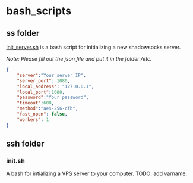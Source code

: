 # bash_scripts
## ss folder
[init_server.sh](https://github.com/honorinli151/bash_scripts/blob/master/ss/init_server.sh)
is a bash script for initializing a new shadowsocks server.

*Note: Please fill out the json file and put it in the folder /etc.*
```json
{
    "server":"Your server IP",
    "server_port": 1080,
    "local_address": "127.0.0.1",
    "local_port":1080,
    "password":"Your password",
    "timeout":600,
    "method":"aes-256-cfb",
    "fast_open": false,
    "workers": 1
}
```
## ssh folder
### init.sh 
A bash for intializing a VPS server to your computer.
TODO: add varname.
